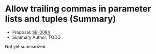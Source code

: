 # Allow trailing commas in parameter lists and tuples (Summary)

* Proposal: [SE-0084](https://github.com/apple/swift-evolution/blob/main/proposals/0084-trailing-commas.md)
* Summary Author: TODO

Not yet summarized.
